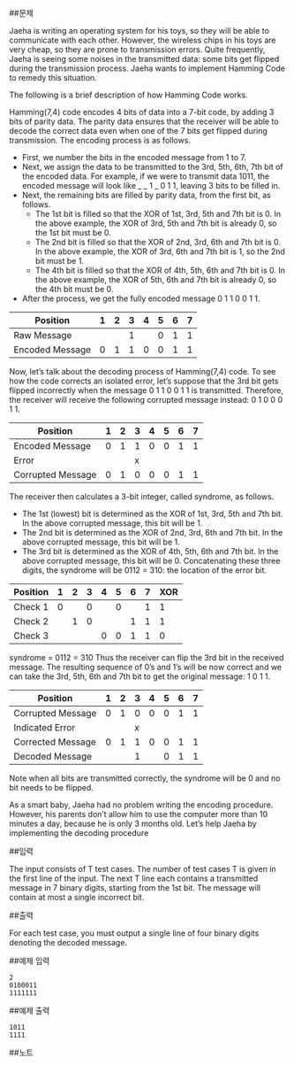 ##문제

Jaeha is writing an operating system for his toys, so they will be able to communicate with each other. However, the wireless chips in his toys are very cheap, so they are prone to transmission errors. Quite frequently, Jaeha is seeing some noises in the transmitted data: some bits get flipped during the transmission process. Jaeha wants to implement Hamming Code to remedy this situation.

The following is a brief description of how Hamming Code works.

Hamming(7,4) code encodes 4 bits of data into a 7-bit code, by adding 3 bits of parity data. The parity data ensures that the receiver will be able to decode the correct data even when one of the 7 bits get flipped during transmission. The encoding process is as follows.

- First, we number the bits in the encoded message from 1 to 7.
- Next, we assign the data to be transmitted to the 3rd, 5th, 6th, 7th bit of the encoded data. For example, if we were to transmit data 1011, the encoded message will look like _ _ 1 _ 0 1 1, leaving 3 bits to be filled in.
- Next, the remaining bits are filled by parity data, from the first bit, as follows.
   - The 1st bit is filled so that the XOR of 1st, 3rd, 5th and 7th bit is 0. In the above example, the XOR of 3rd, 5th and 7th bit is already 0, so the 1st bit must be 0.
   - The 2nd bit is filled so that the XOR of 2nd, 3rd, 6th and 7th bit is 0. In the above example, the XOR of 3rd, 6th and 7th bit is 1, so the 2nd bit must be 1.
   - The 4th bit is filled so that the XOR of 4th, 5th, 6th and 7th bit is 0. In the above example, the XOR of 5th, 6th and 7th bit is already 0, so the 4th bit must be 0.
- After the process, we get the fully encoded message 0 1 1 0 0 1 1.

|Position|	1|	2|	3|	4	|5 |	6|	7|
|--------|--|--|--|--|--|--|--|
|Raw Message|  |  | 1 |   | 0 |	1 |	1 |
|Encoded Message|	0	| 1 |	1 |	0 |	0 |	1 |	1 |

Now, let’s talk about the decoding process of Hamming(7,4) code. To see how the code corrects an isolated error, let’s suppose that the 3rd bit gets flipped incorrectly when the message 0 1 1 0 0 1 1 is transmitted. Therefore, the receiver will receive the following corrupted message instead: 0 1 0 0 0 1 1.

|Position|	1|	2|	3|	4	|5 |	6|	7|
|--------|--|--|--|--|--|--|--|
|Encoded Message|	0 |	1 |	1	| 0 |	0 |	1 |	1 |
|Error|   |   | x |   |   |   |   |				
|Corrupted Message|	0	| 1	| 0	| 0	| 0	| 1	| 1 |

The receiver then calculates a 3-bit integer, called syndrome, as follows.

- The 1st (lowest) bit is determined as the XOR of 1st, 3rd, 5th and 7th bit. In the above corrupted message, this bit will be 1.
- The 2nd bit is determined as the XOR of 2nd, 3rd, 6th and 7th bit. In the above corrupted message, this bit will be 1.
- The 3rd bit is determined as the XOR of 4th, 5th, 6th and 7th bit. In the above corrupted message, this bit will be 0.
Concatenating these three digits, the syndrome will be 0112 = 310: the location of the error bit.

|Position|	1|	2|	3|	4	|5 |	6|	7| XOR |
|--------|--|--|--|--|--|--|--|-----|
|Check 1	| 0 |		| 0 |		| 0	|   |	1 |	1 |
|Check 2	|	  | 1 |	0 |		|	  | 1	| 1	| 1 |
|Check 3	|   |   |  	| 0 |	0 |	1 |	1	| 0 |

syndrome = 0112 = 310
Thus the receiver can flip the 3rd bit in the received message. The resulting sequence of 0’s and 1’s will be now correct and we can take the 3rd, 5th, 6th and 7th bit to get the original message: 1 0 1 1.

|Position|	1|	2|	3|	4	|5 |	6|	7|
|--------|--|--|--|--|--|--|--|
|Corrupted Message|	0	| 1	| 0 |	0	| 0	| 1 | 1 |
|Indicated Error|   |   | x	|   |   |   |   |			
|Corrected Message|	0	| 1	| 1	| 0	| 0	| 1	| 1 |
|Decoded Message	|   |   |	1	|   | 0	| 1	| 1 |

Note when all bits are transmitted correctly, the syndrome will be 0 and no bit needs to be flipped.

As a smart baby, Jaeha had no problem writing the encoding procedure. However, his parents don’t allow him to use the computer more than 10 minutes a day, because he is only 3 months old. Let’s help Jaeha by implementing the decoding procedure

##입력

The input consists of T test cases. The number of test cases T is given in the first line of the input. The next T line each contains a transmitted message in 7 binary digits, starting from the 1st bit. The message will contain at most a single incorrect bit.

##출력

For each test case, you must output a single line of four binary digits denoting the decoded message.

##예제 입력
```
2
0100011
1111111
```

##예제 출력
```
1011
1111
```

##노트
